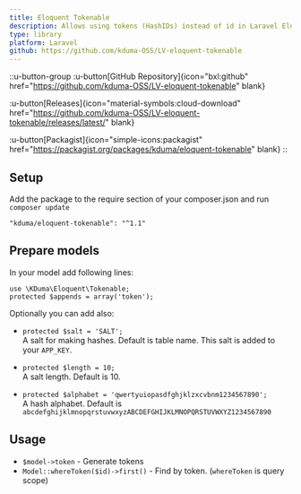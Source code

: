 ```yaml
---
title: Eloquent Tokenable
description: Allows using tokens (HashIDs) instead of id in Laravel Eloquent models.
type: library
platform: Laravel
github: https://github.com/kduma-OSS/LV-eloquent-tokenable
---
```


::u-button-group
:u-button[GitHub Repository]{icon="bxl:github" href="https://github.com/kduma-OSS/LV-eloquent-tokenable" blank}

:u-button[Releases]{icon="material-symbols:cloud-download" href="https://github.com/kduma-OSS/LV-eloquent-tokenable/releases/latest/" blank}

:u-button[Packagist]{icon="simple-icons:packagist" href="https://packagist.org/packages/kduma/eloquent-tokenable" blank}
::

## Setup
Add the package to the require section of your composer.json and run `composer update`

    "kduma/eloquent-tokenable": "^1.1"

## Prepare models
In your model add following lines:

    use \KDuma\Eloquent\Tokenable;
    protected $appends = array('token');

Optionally you can add also:

- `protected $salt = 'SALT';`  
  A salt for making hashes. Default is table name. This salt is added to your `APP_KEY`.

- `protected $length = 10;`  
  A salt length. Default is 10.

- `protected $alphabet = 'qwertyuiopasdfghjklzxcvbnm1234567890';`  
  A hash alphabet. Default is `abcdefghijklmnopqrstuvwxyzABCDEFGHIJKLMNOPQRSTUVWXYZ1234567890`

## Usage
- `$model->token` - Generate tokens
- `Model::whereToken($id)->first()` - Find by token. (`whereToken` is query scope)
